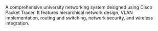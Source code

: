 A comprehensive university networking system designed using Cisco Packet Tracer. It features hierarchical network design, VLAN implementation, routing and switching, network security, and wireless integration. 
